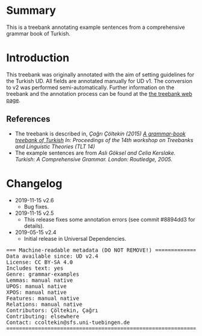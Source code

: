 # Summary

This is a treebank annotating example sentences from a comprehensive grammar book of Turkish.

# Introduction

This treebank was originally annotated with the aim of setting guidelines for the Turkish UD.
All fields are annotated manually for UD v1.
The conversion to v2 was performed semi-automatically.
Further information on the treebank and the annotation process can be found
at the [the treebank web page](http://coltekin.github.io/gk-treebank/).

## References

* The treebank is described in, _Çağrı Çöltekin (2015)
    [A grammar-book treebank of Turkish](http://tlt14.ipipan.waw.pl/index.php/download_file/view/17/152/)
    In: Proceedings of the 14th workshop on Treebanks and Linguistic Theories (TLT 14)_
* The example sentences are from
    _Aslı Göksel and Celia Kerslake.  Turkish: A Comprehensive Grammar. London: Routledge, 2005._


# Changelog

* 2019-11-15 v2.6
  * Bug fixes.
* 2019-11-15 v2.5
  * This release fixes some annotation errors (see commit #8894dd3 for details).
* 2019-05-15 v2.4
  * Initial release in Universal Dependencies.

<pre>
=== Machine-readable metadata (DO NOT REMOVE!) ================================
Data available since: UD v2.4
License: CC BY-SA 4.0
Includes text: yes
Genre: grammar-examples
Lemmas: manual native
UPOS: manual native
XPOS: manual native
Features: manual native
Relations: manual native
Contributors: Çöltekin, Çağrı
Contributing: elsewhere
Contact: ccoltekin@sfs.uni-tuebingen.de
===============================================================================
</pre>
